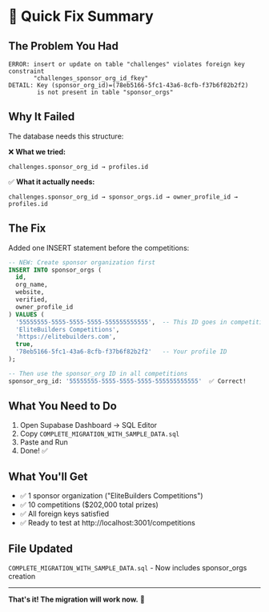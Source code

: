 # 🔧 Quick Fix Summary

## The Problem You Had

```
ERROR: insert or update on table "challenges" violates foreign key constraint
       "challenges_sponsor_org_id_fkey"
DETAIL: Key (sponsor_org_id)=(78eb5166-5fc1-43a6-8cfb-f37b6f82b2f2)
        is not present in table "sponsor_orgs"
```

## Why It Failed

The database needs this structure:

❌ **What we tried:**
```
challenges.sponsor_org_id → profiles.id
```

✅ **What it actually needs:**
```
challenges.sponsor_org_id → sponsor_orgs.id → owner_profile_id → profiles.id
```

## The Fix

Added one INSERT statement before the competitions:

```sql
-- NEW: Create sponsor organization first
INSERT INTO sponsor_orgs (
  id,
  org_name,
  website,
  verified,
  owner_profile_id
) VALUES (
  '55555555-5555-5555-5555-555555555555',  -- This ID goes in competitions
  'EliteBuilders Competitions',
  'https://elitebuilders.com',
  true,
  '78eb5166-5fc1-43a6-8cfb-f37b6f82b2f2'   -- Your profile ID
);

-- Then use the sponsor_org ID in all competitions
sponsor_org_id: '55555555-5555-5555-5555-555555555555'  ✅ Correct!
```

## What You Need to Do

1. Open Supabase Dashboard → SQL Editor
2. Copy `COMPLETE_MIGRATION_WITH_SAMPLE_DATA.sql`
3. Paste and Run
4. Done! ✅

## What You'll Get

- ✅ 1 sponsor organization ("EliteBuilders Competitions")
- ✅ 10 competitions ($202,000 total prizes)
- ✅ All foreign keys satisfied
- ✅ Ready to test at http://localhost:3001/competitions

## File Updated

`COMPLETE_MIGRATION_WITH_SAMPLE_DATA.sql` - Now includes sponsor_orgs creation

---

**That's it! The migration will work now.** 🚀
